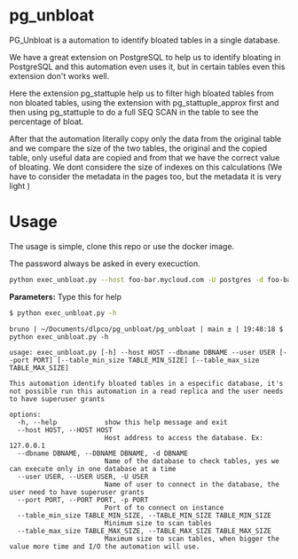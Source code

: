 # pg_unbloat

PG_Unbloat is a automation to identify bloated tables in a single database.

We have a great extension on PostgreSQL to help us to identify bloating in PostgreSQL and this automation even uses it, but in certain tables even this extension don't works well.

Here the extension pg_stattuple help us to filter high bloated tables from non bloated tables, using the extension with pg_stattuple_approx first and then using pg_stattuple to do a full SEQ SCAN in the table to see the percentage of bloat. 

After that the automation literally copy only the data from the original table and we compare the size of the two tables, the original and the copied table, only useful data are copied and from that we have the correct value of bloating. We dont considere the size of indexes on this calculations (We have to consider the metadata in the pages too, but the metadata it is very light )


# Usage

The usage is simple, clone this repo or use the docker image.

The password always be asked in every execuction.

``` sh
python exec_unbloat.py --host foo-bar.mycloud.com -U postgres -d foo-bar-database
```

<b>Parameters:</b> Type this for help 

```sh
$ python exec_unbloat.py -h 
```
```
bruno | ~/Documents/dlpco/pg_unbloat/pg_unbloat | main ± | 19:48:18 $ python exec_unbloat.py -h 

usage: exec_unbloat.py [-h] --host HOST --dbname DBNAME --user USER [--port PORT] [--table_min_size TABLE_MIN_SIZE] [--table_max_size TABLE_MAX_SIZE]

This automation identify bloated tables in a especific database, it's not possible run this automation in a read replica and the user needs to have superuser grants

options:
  -h, --help            show this help message and exit
  --host HOST, --HOST HOST
                        Host address to access the database. Ex: 127.0.0.1
  --dbname DBNAME, --DBNAME DBNAME, -d DBNAME
                        Name of the database to check tables, yes we can execute only in one database at a time
  --user USER, --USER USER, -U USER
                        Name of user to connect in the database, the user need to have superuser grants
  --port PORT, --PORT PORT, -p PORT
                        Port of to connect on instance
  --table_min_size TABLE_MIN_SIZE, --TABLE_MIN_SIZE TABLE_MIN_SIZE
                        Minimum size to scan tables
  --table_max_size TABLE_MAX_SIZE, --TABLE_MAX_SIZE TABLE_MAX_SIZE
                        Maximum size to scan tables, when bigger the value more time and I/O the automation will use.


```